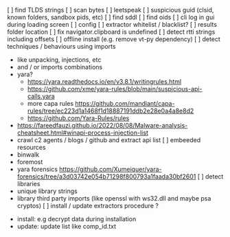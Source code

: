 [ ] find TLDS strings
[ ] scan bytes
   [ ] leetspeak
   [ ] suspicious guid (clsid, known folders, sandbox pids, etc)
[ ] find sddl
[ ] find oids
[ ] cli log in gui during loading screen
[ ] config
   [ ] extractor whitelist / blacklist?
   [ ] results folder location
[ ] fix navigator.clipboard is undefined
[ ] detect rtti strings including offsets
[ ] offline install (e.g. remove vt-py dependency)
[ ] detect techniques / behaviours using imports
   * like unpacking, injections, etc
   * and / or imports combinations
   * yara?
     - https://yara.readthedocs.io/en/v3.8.1/writingrules.html
     - https://github.com/xme/yara-rules/blob/main/suspicious-api-calls.yara
     - more capa rules https://github.com/mandiant/capa-rules/tree/ec223d1a1468f1d18887191ddb2e28e0a4a8e8d2
     - https://github.com/Yara-Rules/rules
   * https://fareedfauzi.github.io/2022/08/08/Malware-analysis-cheatsheet.html#winapi-process-injection-list
   * crawl c2 agents / blogs / github and extract api list
[ ] embeeded resources
  * binwalk
  * foremost
  * yara forensics https://github.com/Xumeiquer/yara-forensics/tree/a3d03742e054b71298f800793a1faada30bf2601
[ ] detect libraries
  * unique library strings
  * library third party imports (like openssl with ws32.dll and maybe psa cryptos)
[ ] install / update extractors procedure ?
   - install: e.g decrypt data during installation
   - update: update list like comp_id.txt

